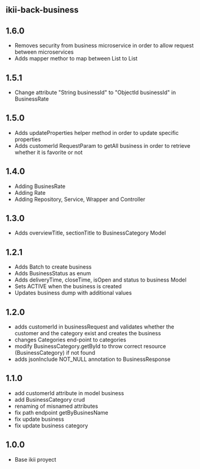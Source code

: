 ## ikii-back-business

## 1.6.0
* Removes security from business microservice in order to allow request between microservices
* Adds mapper methor to map between List<ObjectId> to List<String>

## 1.5.1
* Change attribute "String businessId" to "ObjectId businessId" in BusinessRate

## 1.5.0
* Adds updateProperties helper method in order to update specific properties
* Adds customerId RequestParam to getAll business in order to retrieve whether it is favorite or not

## 1.4.0
* Adding BusinesRate
* Adding Rate
* Adding Repository, Service, Wrapper and Controller 

## 1.3.0
* Adds overviewTitle, sectionTitle to BusinessCategory Model

## 1.2.1
* Adds Batch to create business
* Adds BusinessStatus as enum
* Adds deliveryTime, closeTime, isOpen and status to business Model
* Sets ACTIVE when the business is created
* Updates business dump with additional values

## 1.2.0
* adds customerId in businessRequest and validates whether the customer and the category exist and creates the business
* changes Categories end-point to categories 
* modify BusinessCategory.getById to throw correct resource (BusinessCategory) if not found
* adds jsonInclude NOT_NULL annotation to BusinessResponse

## 1.1.0
* add customerId attribute in model business
* add BusinessCategory crud
* renaming of misnamed attributes
* fix path endpoint getByBusinesName
* fix update business
* fix update business category

## 1.0.0
* Base ikii proyect